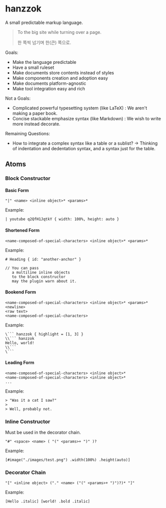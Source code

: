 # hanzzok

A small predictable markup language.

> To the big site while turning over a page.
> 
> 한 쪽씩 넘기며 한(큰) 쪽으로.

Goals:

- Make the language predictable
- Have a small ruleset
- Make documents store contents instead of styles
- Make components creation and adoption easy
- Make documents platform-agnostic
- Make tool integration easy and rich

Not a Goals:

- Complicated powerful typesetting system (like LaTeX) : We aren't making a paper book.
- Concise stackable emphasize syntax (like Markdown) : We wish to write more instead decorate.

Remaining Questions:

- How to integrate a complex syntax like a table or a sublist? -> Thinking of indentation and dedentation syntax, and a syntax just for the table.

## Atoms

### Block Constructor

#### Basic Form

``` hanzzok
"|" <name> <inline object>* <params>*
```

Example:

``` hanzzok
| youtube q2QfH1JqtkY { width: 100%, height: auto }
```

#### Shortened Form

``` hanzzok
<name-composed-of-special-characters> <inline object>* <params>*
```

Example:

``` hanzzok
# Heading { id: "another-anchor" }

// You can pass
   a multiline inline objects
   to the block constructor
   may the plugin warn about it.
```

#### Bookend Form

``` hanzzok
<name-composed-of-special-characters> <inline object>* <params>* <newline>
<raw text>
<name-composed-of-special-characters>
```

Example:

``` hanzzok
\``` hanzzok { highlight = [1, 3] }
\\``` hanzzok
Hello, world!
\\```
\```
```

#### Leading Form

``` hanzzok
<name-composed-of-special-characters> <inline object>*
<name-composed-of-special-characters> <inline object>*
...
```

Example:

``` hanzzok
> "Was it a cat I saw?"
>
> Well, probably not.
```

### Inline Constructor

Must be used in the decorator chain.

``` hanzzok
"#" <space> <name> ( "(" <params>+ ")" )?
```

Example:

``` hanzzok
[#image("./images/test.png") .width(100%) .height(auto)]
```

### Decorator Chain

``` hanzzok
"[" <inline object> ("." <name> ("(" <params>+ ")")?)* "]"
```

Example:

``` hanzzok
[Hello .italic] [world! .bold .italic]
```
